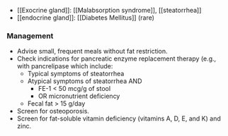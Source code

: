 - [[Exocrine gland]]: [[Malabsorption syndrome]], [[steatorrhea]]
- [[endocrine gland]]: [[Diabetes Mellitus]] (rare)

### Management 
- Advise small, frequent meals without fat restriction.
- Check indications for pancreatic enzyme replacement therapy (e.g., with pancrelipase which include:
    - Typical symptoms of steatorrhea
    - Atypical symptoms of steatorrhea AND
        - FE-1 < 50 mcg/g of stool
        - OR micronutrient deficiency
    - Fecal fat > 15 g/day
- Screen for osteoporosis.
- Screen for fat-soluble vitamin deficiency (vitamins A, D, E, and K) and zinc.